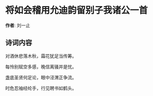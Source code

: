 # 将如会稽用允迪韵留别子我诸公一首

**作者**: 刘一止

## 诗词内容

对酒休悲落木秋，霜花犹足当传筹。

每怜别赋空多感，晚信离骚并是忧。

盏底圣贤何足论，眼中泾渭正争流。

时危忍袖经纶手，行见聘书如鹤头。

